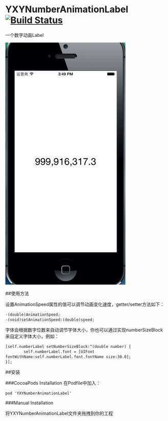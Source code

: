 YXYNumberAnimationLabel [![Build Status](https://travis-ci.org/yulingtianxia/YXYNumberAnimationLabel.svg?branch=master)](https://travis-ci.org/yulingtianxia/YXYNumberAnimationLabel)  
=======================


一个数字动画Label  

![](demo.gif)

##使用方法

设置AnimationSpeed属性的值可以调节动画变化速度，getter/setter方法如下：  

``` 
-(double)AnimationSpeed;
-(void)setAnimationSpeed:(double)speed;
``` 

字体会根据数字位数来自动调节字体大小，你也可以通过实现numberSizeBlock来自定义字体大小，例如：

``` 
[self.numberLabel setNumberSizeBlock:^(double number) {
        self.numberLabel.font = [UIFont fontWithName:self.numberLabel.font.fontName size:30.0];
}];
``` 

##安装

###CocoaPods Installation
在Podfile中加入：  

``` 
pod 'YXYNumberAnimationLabel'
``` 

###Manual Installation

将YXYNumberAnimationLabel文件夹拖拽到你的工程